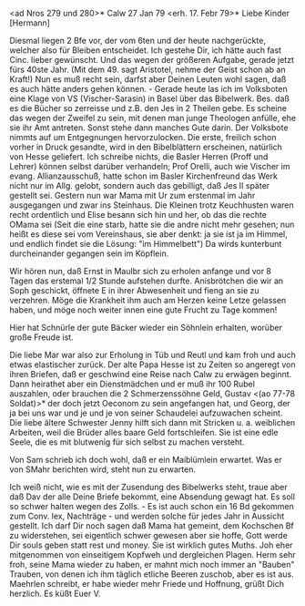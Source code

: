 <ad Nros 279 und 280>* Calw 27 Jan 79
 <erh. 17. Febr 79>*
Liebe Kinder [Hermann]

Diesmal liegen 2 Bfe vor, der vom 6ten und der heute nachgerückte, welcher also für Bleiben entscheidet. Ich gestehe Dir, ich hätte auch fast Cinc. lieber gewünscht. Und das wegen der größeren Aufgabe, gerade jetzt fürs 40ste Jahr. (Mit dem 49. sagt Aristotel, nehme der Geist schon ab an Kraft!) Nun es muß recht sein, darfst aber Deinen Leuten wohl sagen, daß es auch hätte anders gehen können. - Gerade heute las ich im Volksboten eine Klage von VS (Vischer-Sarasin) in Basel über das Bibelwerk. Bes. daß es die Bücher so zerreisse und z.B. den Jes in 2 Theilen gebe. Es scheine das wegen der Zweifel zu sein, mit denen man junge Theologen anfülle, ehe sie ihr Amt antreten. Sonst stehe dann manches Gute darin. Der Volksbote nimmts auf um Entgegnungen hervorzulocken. Die erste, freilich schon vorher in Druck gesandte, wird in den Bibelblättern erscheinen, natürlich von Hesse geliefert. Ich schreibe nichts, die Basler Herren (Proff und Lehrer) können selbst darüber verhandeln; Prof Orelli, auch wie Vischer im evang. Allianzausschuß, hatte schon im Basler Kirchenfreund das Werk nicht nur im Allg. gelobt, sondern auch das gebilligt, daß Jes II später gestellt sei. 
Gestern nun war Mama mit Ur zum erstenmal im Jahr ausgegangen und zwar ins Steinhaus. Die Kleinen trotz Keuchhusten waren recht ordentlich und Elise besann sich hin und her, ob das die rechte OMama sei (Seit die eine starb, hatte sie die andre nicht mehr gesehen; nun heißt es diese sei vom Vereinshaus, sie aber denkt: ja sie ist ja im Himmel, und endlich findet sie die Lösung: "im Himmelbett") Da wirds kunterbunt durcheinander gegangen sein im Köpflein.

Wir hören nun, daß Ernst in Maulbr sich zu erholen anfange und vor 8 Tagen das erstemal 1/2 Stunde aufstehen durfte. Anisbrötchen die wir an Soph geschickt, öffnete E in ihrer Abwesenheit und fieng an sie zu verzehren. Möge die Krankheit ihm auch am Herzen keine Letze gelassen haben, und möge noch weiter innen eine gute Frucht zu Tage kommen!

Hier hat Schnürle der gute Bäcker wieder ein Söhnlein erhalten, worüber große Freude ist.

Die liebe Mar war also zur Erholung in Tüb und Reutl und kam froh und auch etwas elastischer zurück. Der alte Papa Hesse ist zu Zeiten so angeregt von ihren Briefen, daß er geschwind eine Reise nach Calw zu erwägen beginnt. Dann heirathet aber ein Dienstmädchen und er muß ihr 100 Rubel auszahlen, oder brauchen die 2 Schmerzenssöhne Geld, Gustav <(ao 77-78 Soldat)>* der doch jetzt Oeconom zu sein angefangen hat, und Georg, der ja bei uns war und je und je von seiner Schaudelei aufzuwachen scheint. Die liebe ältere Schwester Jenny hilft sich dann mit Stricken u. a. weiblichen Arbeiten, weil die Brüder alles baare Geld fortschleifen. Sie ist eine edle Seele, die es mit blutwenig für sich selbst zu machen versteht.

Von Sam schrieb ich doch wohl, daß er ein Maiblümlein erwartet. Was er von SMahr berichten wird, steht nun zu erwarten.

Ich weiß nicht, wie es mit der Zusendung des Bibelwerks steht, traue aber daß Dav der alle Deine Briefe bekommt, eine Absendung gewagt hat. Es soll so schwer halten wegen des Zolls. - Es ist auch schon ein 16 Bd gekommen zum Conv. lex, Nachträge - und werden solche für jedes Jahr in Aussicht gestellt. Ich darf Dir noch sagen daß Mama hat gemeint, dem Kochschen Bf zu widerstehen, sei eigentlich schwer gewesen aber sie hoffe, Gott werde Dir souls geben statt rest und money. Sie ist wirklich gutes Muths. Joh eher mitgenommen von einseitigem Kopfweh und dergleichen Plagen. Herm sehr froh, seine Mama wieder zu haben, er mahnt mich noch immer an "Bauben" Trauben, von denen ich ihm täglich etliche Beeren zuschob, aber es ist aus. 
Maehrlen schreibt, er habe wieder mehr Friede und Hoffnung, grüßt Dich herzlich. Es küßt Euer
 V.
